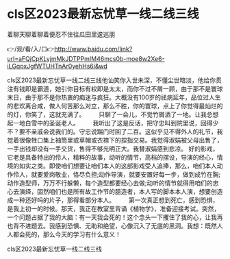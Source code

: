 # cls区2023最新忘忧草一线二线三线
着聊天聊着聊着便忍不住往瓜田里逡巡朋

👉/观/看/入/口👉http://www.baidu.com/link?url=aFQjCpKLyjmMkJDTPPmIM46mcs0b-moe8w2Xe6-iLGqpxJgfWTUHTnAr0yehHs6i&wd

cls区2023最新忘忧草一线二线三线他讪笑你入世未深，不懂尘世暗淡，他给你贯注有钱即是霸道，她引你目标有权即是太太，而你不过不屑一顾，由于那不是寰球末日，由于那不是你热衷的痴迷与疯狂。大概没有100岁的祛病延年，品位过人生的悲欢离合咸，做人何苦那么对立，那么不胜，你的寰球，点上了你觉得最灿烂的的灯，你笑了，这就充满了。
　　只聊了一会儿，不觉竹屑洒了一地。让我总想起一地白雪中的圣诞老人。
　　我听出了这是反话，把守忠叫到院里说，回得少不？要不亲戚会说我们的。守忠说踹门时回了二百。这似乎见不得外人的礼节，我觉着很像牲口集上袖筒里或草帽或衣襟下的捏指交易。我觉得淑娟被父母出售了，一手出钱却没有一手交货，售得不够光明正大。我替淑娟感到悲凉。
好的影戏，它老是具备特出的伶人，精粹的故事，动听的情节，高档的摆设，导演的经心，情境的如实之类。即使咱们想要让咱们本人的这部影戏受人追捧，那么，咱们本人动作伶人，就要爱岗敬业，恪尽负担;动作导演，就要安置好每一步，做到成竹在胸;动作造型师，万万不行躲懒，每个造型都要经心去做;动听的情节就得用咱们的忠心去演绎，固然咱们也是所有故工作节的臆造者，本人写的脚本本人演，想要创造成一种还好吗的片子，那得看部分本人。
　　第一次真正想到死亡，感到恐惧，是我上初一的时候。那天，我正在教室里背诵《植物学》，准备迎接考试。突然，一个问题占据了我的大脑：有一天我会死的！这个念头一下攫住了我的心，让我再也背不进题去。我感到恐惧、无助和绝望，心像沉入了无底的黑洞。我想：既然人人都会死的，那么今天的学习有什么意义！

cls区2023最新忘忧草一线二线三线

